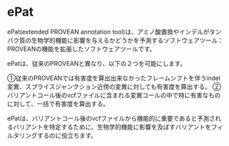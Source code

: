 # ePat

ePat(extended PROVEAN annotation tool)は、アミノ酸置換やインデルがタンパク質の生物学的機能に影響を与えるかどうかを予測するソフトウェアツール：PROVEANの機能を拡張したソフトウェアツールです。

ePatは、従来のPROVEANと異なり、以下の２つを可能にします。

①従来のPROVEANでは有害度を算出出来なかったフレームシフトを伴うindel変異、スプライスジャンクション近傍の変異に対しても有害度を算出する。
②バリアントコール後のvcfファイルに含まれる変異コールの中で特に有害なものに対して、一括で有害度を算出する。

ePatは、バリアントコール後のvcfファイルから機能的に重要であると予測されるバリアントを特定するために、生物学的機能に影響を及ぼすバリアントをフィルタリングするのに役立ちます。
